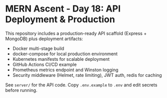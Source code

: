# MERN Ascent - Day 18: API Deployment & Production

This repository includes a production-ready API scaffold (Express + MongoDB) plus deployment artifacts:
- Docker multi-stage build
- docker-compose for local production environment
- Kubernetes manifests for scalable deployment
- GitHub Actions CI/CD example
- Prometheus metrics endpoint and Winston logging
- Security middleware (Helmet, rate limiting), JWT auth, redis for caching

See `server/` for the API code. Copy `.env.example` to `.env` and edit secrets before running.
